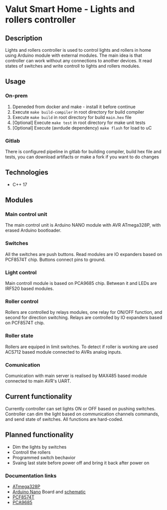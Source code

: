 # Valut Smart Home - Lights and rollers controller
## Description
Lights and rollers controller is used to control lights and rollers in home using Arduino module with external modules. The main idea is that controller can work without any connections to another devices. It read states of switches and write controll to lights and rollers modules.
## Usage
### On-prem
1. Dpeneded from docker and make - install it before continue
2. Execute `make build-compiler` in root directory for build compiler
3. Execute `make build` in root directory for build `main.hex` file
4. \[Optional\] Execute `make test` in root directory for make unit tests
5. \[Optional\] Execute (avrdude dependency) `make flash` for load to uC
### Gitlab
There is configured pipeline in gitlab for building compiler, build hex file and tests, you can download artifacts or make a fork if you want to do changes
## Technologies
- C++ 17
## Modules
### Main control unit
The main control unit is Arduino NANO module with AVR ATmega328P, with erased Arduino bootloader.
### Switches
All the switches are push buttons. Read modules are IO expanders based on PCF8574T chip. Buttons connect pins to ground.
### Light control
Main controll module is based on PCA9685 chip. Betwean it and LEDs are IRF520 based modules.
### Roller control
Rollers are controlled by relays modules, one relay for ON/OFF function, and second for direction switching. Relays are controlled by IO expanders based on PCF8574T chip.
### Roller state
Rollers are equiped in limit switches. To detect if roller is working are used ACS712 based module connected to AVRs analog inputs.
### Comunication
Comunication with main server is realised by MAX485 based module connected to main AVR's UART.
## Current functionality
Currently controller can set lights ON or OFF based on pushing switches. Controller can dim the light based on communication channels commands, and send state of switches. All functions are hard-coded.
## Planned functionality
- Dim the lights by switches
- Controll the rollers
- Programmed switch bechavior
- Svaing last state before power off and bring it back after power on

### Documentation links
- [ATmega328P](https://ww1.microchip.com/downloads/en/DeviceDoc/Atmel-7810-Automotive-Microcontrollers-ATmega328P_Datasheet.pdf)
- [Arduino Nano](https://docs.arduino.cc/static/4eceaf02a091433c76849f2b5bf8422a/A000005-datasheet.pdf) Board and [schematic](https://docs.arduino.cc/static/59500e84ace853fee30c7854084c2e2c/schematics.pdf)
- [PCF8574T](https://www.nxp.com/docs/en/data-sheet/PCF8574_PCF8574A.pdf)
- [PCA9685](https://www.nxp.com/docs/en/data-sheet/PCA9685.pdf)